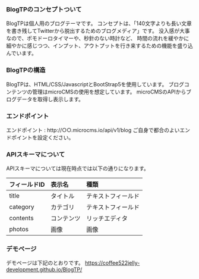 ### BlogTPのコンセプトついて
BlogTPは個人用のブログテーマです。
コンセプトは、「140文字よりも長い文章を書き残してTwitterから脱出するためのブログメディア」です。
没入感が大事なので、ポモドーロタイマーや、秒針のない時計など、
時間の流れを緩やかに細やかに感じつつ、インプット、アウトプットを行き来するための機能を盛り込んでいます。

### BlogTPの構造
BlogTPは、HTML/CSS/JavascriptとBootStrap5を使用しています。
ブログコンテンツの管理はmicroCMSの使用を想定しています。
microCMSのAPIからブログデータを取得し表示します。

### エンドポイント
エンドポイント : http://○○.microcms.io/api/v1/blog
ご自身で都合のよいエンドポイントを設定ください。

### APIスキーマについて
APIスキーマについては現在時点では以下の通りになります。

|フィールドID|表示名|種類|
|:---|:---|:---|
|title|タイトル|テキストフィールド|
|category|カテゴリ|テキストフィールド|
|contents|コンテンツ|リッチエディタ|
|photos|画像|画像|

### デモページ
デモページは下記のとおりです。
https://coffee522jelly-development.github.io/BlogTP/
